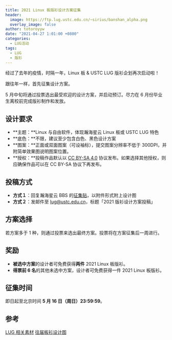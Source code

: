 ```yaml
---
title: 2021 Linux 板版衫设计方案征集
header:
  image: https://ftp.lug.ustc.edu.cn/~sirius/banshan_alpha.png
  overlay_image: false
author: totoroyyw
date: "2021-04-27 1:01:00 +0800"
categories:
  - LUG活动
tags:
  - LUG
  - 版衫
---
```


经过了去年的疫情，时隔一年，Linux 板 & USTC LUG 版衫企划再次启动啦！

跟往年一样，首先征集设计方案。

5 月中旬将通过投票选出最受欢迎的设计方案，并启动预订。尽力在 6 月份毕业生离校前完成版衫制作和发放。

## 设计要求

- **主题：**Linux 与自由软件，体现瀚海星云 Linux 板或 USTC LUG 特色
- **底色：**不限，建议至少包含白色、黑色设计方案
- **图案：**正面或双面图案（可设袖标），提交图案分辨率不低于 300DPI，并附简单效果图说明图案位置。
- **授权：**投稿作品默认以 [CC BY-SA 4.0](https://creativecommons.org/licenses/by-sa/4.0/) 协议发布。如果选择其他授权，则应确保作品可以在 CC BY-SA 协议下再发布。

## 投稿方式

- **方式１**：回复瀚海星云 BBS 的[征集贴](https://bbs.ustc.edu.cn/cgi/bbscon?bn=Linux&fn=M6087D60B&num=20000)，以附件形式附上设计图
- **方式２**：发邮件至 [lug@ustc.edu.cn](mailto:lug@ustc.edu.cn)，标题「2021 版衫设计方案投稿」

## 方案选择

若方案多于 1 种，则通过投票来选出最终方案。投票将在方案征集后一周进行。

## 奖励

- **被选中方案**的设计者可免费获得**两件** 2021 Linux 板版衫。
- **得票前 6 名**的其他未选中方案，设计者可免费获得一件 2021 Linux 板版衫。

## 征集时间

即日起至北京时间 **5 月 16 日（周日）23:59:59**。

## 参考

[LUG 相关素材](https://ftp.lug.ustc.edu.cn/misc/)
[往届板衫设计图](https://ftp.lug.ustc.edu.cn/%E7%89%88%E8%A1%AB/)
